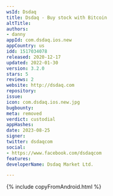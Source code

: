 ```yaml
---
wsId: Dsdaq
title: Dsdaq - Buy stock with Bitcoin
altTitle: 
authors:
- danny
appId: com.dsdaq.ios.new
appCountry: us
idd: 1517034078
released: 2020-12-17
updated: 2022-01-30
version: 3.2.0
stars: 5
reviews: 2
website: http://dsdaq.com
repository: 
issue: 
icon: com.dsdaq.ios.new.jpg
bugbounty: 
meta: removed
verdict: custodial
appHashes: 
date: 2023-08-25
signer: 
twitter: dsdaqcom
social:
- https://www.facebook.com/dsdaqcom
features: 
developerName: Dsdaq Market Ltd.

---
```


{% include copyFromAndroid.html %}
